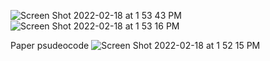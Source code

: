 ![Screen Shot 2022-02-18 at 1 53 43 PM](https://user-images.githubusercontent.com/6995511/154766521-df2516ba-f859-4a60-98ff-aa0257e1611e.png)
![Screen Shot 2022-02-18 at 1 53 16 PM](https://user-images.githubusercontent.com/6995511/154766525-e56e8a29-d189-4930-9311-1ec9fe3a3689.png)

Paper psudeocode
![Screen Shot 2022-02-18 at 1 52 15 PM](https://user-images.githubusercontent.com/6995511/154766531-8a1a5311-5768-47a5-87d6-b0ff98bda6c3.png)
